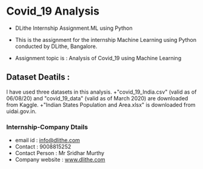  # Covid_19 Analysis
+ DLithe Internship Assignment.ML using Python


+ This is the assignment for the internship Machine Learning using Python conducted by DLithe, Bangalore.

+ Assignment topic is : Analysis of Covid_19 using Machine Learning 
 ## Dataset Deatils : 
   I have used three datasets in this analysis.
   +"covid_19_India.csv" (valid as of 06/08/20) and "covid_19_data" (valid as of March 2020) are downloaded from Kaggle. 
   +"Indian States Population and Area.xlsx" is downloaded from uidai.gov.in.

 ### Internship-Company Dtails

  + email id : info@dlithe.com
  + Contact : 9008815252
  + Contact Person : Mr Sridhar Murthy
  + Company website : www.dlithe.com
